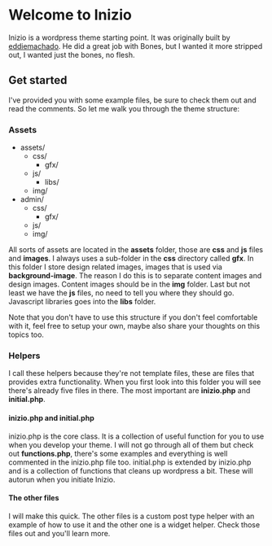 # Welcome to Inizio #

Inizio is a wordpress theme starting point. It was originally built by [eddiemachado](https://github.com/eddiemachado/bones).
He did a great job with Bones, but I wanted it more stripped out, I wanted just the bones, no flesh.

## Get started ##

I've provided you with some example files, be sure to check them out and read the comments. So let me walk you through the theme structure:

### Assets ###

* assets/
  * css/
    * gfx/
  * js/
    * libs/
  * img/
* admin/
	* css/
		* gfx/
	* js/
	* img/
    
All sorts of assets are located in the __assets__ folder, those are __css__ and __js__ files and __images__.
I always uses a sub-folder in the __css__ directory called __gfx__. In this folder I store design related images, images that is used via __background-image__.
The reason I do this is to separate content images and design images. Content images should be in the __img__ folder.
Last but not least we have the __js__ files, no need to tell you where they should go. Javascript libraries goes into the __libs__ folder.

Note that you don't have to use this structure if you don't feel comfortable with it, feel free to setup your own, maybe also share your thoughts on this topics too.

### Helpers ##

I call these helpers because they're not template files, these are files that provides extra functionality.
When you first look into this folder you will see there's already five files in there. The most important are __inizio.php__ and __initial.php__.

#### inizio.php and initial.php ####
inizio.php is the core class. It is a collection of useful function for you to use when you develop your theme. I will not go through all of them but check out __functions.php__, there's some examples and everything is well commented in the inizio.php file too.
initial.php is extended by inizio.php and is a collection of functions that cleans up wordpress a bit. These will autorun when you initiate Inizio.

#### The other files ####
I will make this quick. The other files is a custom post type helper with an example of how to use it and the other one is a widget helper. Check those files out and you'll learn more.